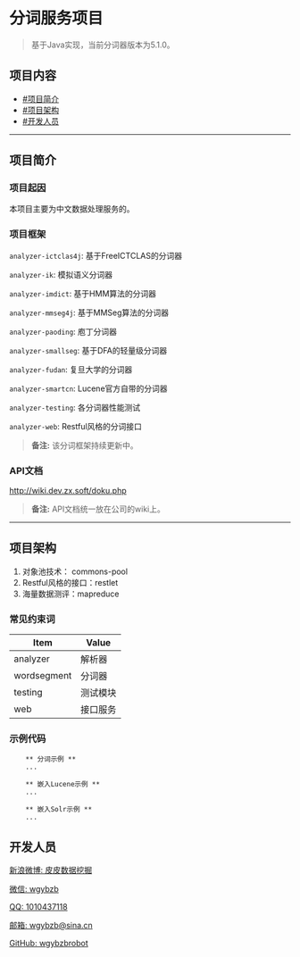 
# 分词服务项目

> 基于Java实现，当前分词器版本为5.1.0。

## 项目内容

- [#项目简介](项目简介)
- [#项目架构](项目架构)
- [#开发人员](开发人员)

----

## 项目简介

### 项目起因

本项目主要为中文数据处理服务的。

### 项目框架

`analyzer-ictclas4j`: 基于FreeICTCLAS的分词器

`analyzer-ik`: 模拟语义分词器

`analyzer-imdict`: 基于HMM算法的分词器

`analyzer-mmseg4j`: 基于MMSeg算法的分词器

`analyzer-paoding`: 庖丁分词器

`analyzer-smallseg`: 基于DFA的轻量级分词器

`analyzer-fudan`: 复旦大学的分词器

`analyzer-smartcn`: Lucene官方自带的分词器

`analyzer-testing`: 各分词器性能测试

`analyzer-web`: Restful风格的分词接口


> **备注:** 该分词框架持续更新中。

### API文档
http://wiki.dev.zx.soft/doku.php

> **备注:** API文档统一放在公司的wiki上。

----

## 项目架构

1. 对象池技术： commons-pool
2. Restful风格的接口：restlet
3. 海量数据测评：mapreduce

### 常见约束词
Item      | Value
--------- | -----
analyzer  | 解析器
wordsegment    | 分词器
testing  | 测试模块
web      |  接口服务

### 示例代码

```
    ** 分词示例 **      
    ...
	
    ** 嵌入Lucene示例 ** 
    ...
    
    ** 嵌入Solr示例 ** 
    ...

```

## 开发人员

[新浪微博: 皮皮数据挖掘](http://www.weibo.com/u/1862087393 "新浪微博")

[微信: wgybzb](https://github.com/wgybzbrobot "微信")

[QQ: 1010437118](https://github.com/wgybzbrobot "QQ")

[邮箱: wgybzb@sina.cn](https://github.com/wgybzbrobot "邮箱")

[GitHub: wgybzbrobot](https://github.com/wgybzbrobot "GitHub首页")



